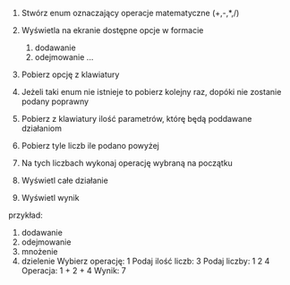 1. Stwórz enum oznaczający operacje matematyczne (+,-,*,/)

2. Wyświetla na ekranie dostępne opcje w formacie
   1. dodawanie
   2. odejmowanie
   ...

3. Pobierz opcję z klawiatury

4. Jeżeli taki enum nie istnieje to pobierz kolejny raz, dopóki nie zostanie podany poprawny

5. Pobierz z klawiatury ilość parametrów, którę będą poddawane działaniom

6. Pobierz tyle liczb ile podano powyżej

7. Na tych liczbach wykonaj operację wybraną na początku

8. Wyświetl całe działanie

9. Wyświetl wynik

przykład:
1. dodawanie
2. odejmowanie
3. mnożenie
4. dzielenie
Wybierz operację: 1
Podaj ilość liczb: 3
Podaj liczby:
1
2
4
Operacja: 1 + 2 + 4
Wynik: 7
